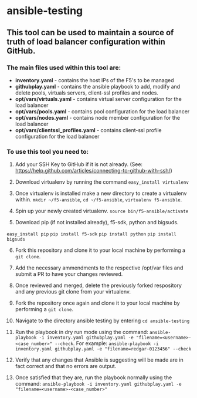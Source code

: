# ansible-testing

## This tool can be used to maintain a source of truth of load balancer configuration within GitHub.

### The main files used within this tool are:

- **inventory.yaml** - contains the host IPs of the F5's to be managed
- **githubplay.yaml** - contains the ansible playbook to add, modify and delete pools, virtuals servers, client-ssl profiles and nodes.
- **opt/vars/virtuals.yaml** - contains virtual server configuration for the load balancer
- **opt/vars/pools.yaml** - contains pool configuration for the load balancer
- **opt/vars/nodes.yaml** - contains node member configuration for the load balancer
- **opt/vars/clientssl_profiles.yaml** - contains client-ssl profile configuration for the load balancer

### To use this tool you need to:

1) Add your SSH Key to GitHub if it is not already. (See: https://help.github.com/articles/connecting-to-github-with-ssh/)

2) Download virtualenv by running the command `easy_install virtualenv`

3) Once virtualenv is installed make a new directory to create a virtualenv within. `mkdir ~/f5-ansible`, `cd ~/f5-ansible`, `virtualenv f5-ansible`.

4) Spin up your newly created virtualenv. `source bin/f5-ansible/activate`

5) Download pip (if not installed already), f5-sdk, python and bigsuds.

`easy_install pip`
`pip install f5-sdk`
`pip install python`
`pip install bigsuds`

6) Fork this repository and clone it to your local machine by performing a `git clone`.

7) Add the necessary ammendments to the respective /opt/var files and submit a PR to have your changes reviewed.

8) Once reviewed and merged, delete the previously forked respository and any previous git clone from your virtualenv.

9) Fork the repository once again and clone it to your local machine by performing a `git clone`.

10) Navigate to the directory ansible testing by entering `cd ansible-testing`

11) Run the playbook in dry run mode using the command: `ansible-playbook -i inventory.yaml githubplay.yaml -e "filename=<username>-<case_number>" --check`. For example: `ansible-playbook -i inventory.yaml githubplay.yaml -e "filename=redgar-0123456" --check`

12) Verify that any changes that Ansible is suggesting will be made are in fact correct and that no errors are output.

13) Once satisfied that they are, run the playbook normally using the command: `ansible-playbook -i inventory.yaml githubplay.yaml -e "filename=<username>-<case_number>"`
